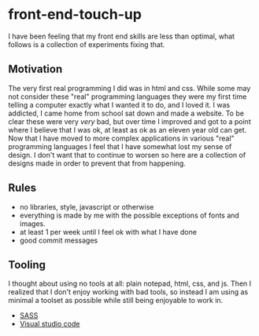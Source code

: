 # front-end-touch-up

I have been feeling that my front end skills are less than optimal, what follows is a collection of experiments fixing that.


## Motivation

The very first real programming I did was in html and css. While some may not consider these "real" programming languages they were my first time telling a computer exactly what I wanted it to do, and I loved it. I was addicted, I came home from school sat down and made a website. To be clear these were very *very* bad, but over time I improved and got to a point where I believe that I was ok, at least as ok as an eleven year old can get. Now that I have moved to more complex applications in various "real" programming languages I feel that I have somewhat lost my sense of design. I don't want that to continue to worsen so here are a collection of designs made in order to prevent that from happening.


## Rules

- no libraries, style, javascript or otherwise
- everything is made by me with the possible exceptions of fonts and images.
- at least 1 per week until I feel ok with what I have done
- good commit messages


## Tooling

I thought about using no tools at all: plain notepad, html, css, and js. Then I realized that I don't enjoy working with bad tools, so instead I am using as minimal a toolset as possible while still being enjoyable to work in.

- [SASS](https://sass-lang.com/)
- [Visual studio code](https://code.visualstudio.com/)